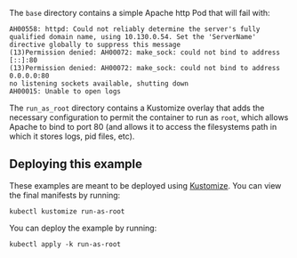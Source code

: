 The `base` directory contains a simple Apache http Pod that will fail with:

```
AH00558: httpd: Could not reliably determine the server's fully qualified domain name, using 10.130.0.54. Set the 'ServerName' directive globally to suppress this message
(13)Permission denied: AH00072: make_sock: could not bind to address [::]:80
(13)Permission denied: AH00072: make_sock: could not bind to address 0.0.0.0:80
no listening sockets available, shutting down
AH00015: Unable to open logs
```

The `run_as_root` directory contains a Kustomize overlay that adds the necessary configuration to permit the container to run as `root`, which allows Apache to bind to port 80 (and allows it to access the filesystems path in which it stores logs, pid files, etc).

## Deploying this example

These examples are meant to be deployed using [Kustomize](https://kustomize.io). You can view the final manifests by running:

```
kubectl kustomize run-as-root
```

You can deploy the example by running:

```
kubectl apply -k run-as-root
```

